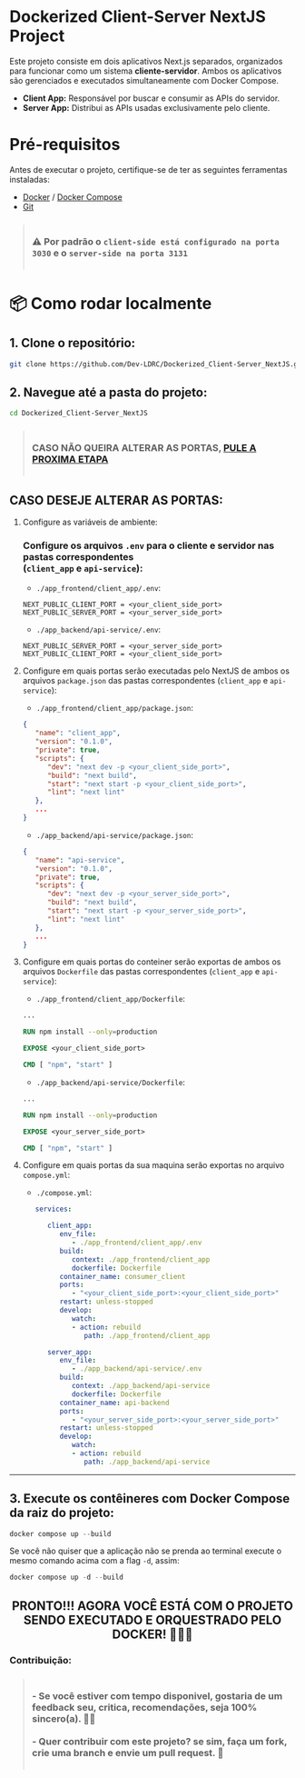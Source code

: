 # Dockerized Client-Server NextJS Project

Este projeto consiste em dois aplicativos Next.js separados, organizados para funcionar como um sistema **cliente-servidor**. Ambos os aplicativos são gerenciados e executados simultaneamente com Docker Compose.

- **Client App:** Responsável por buscar e consumir as APIs do servidor.
- **Server App:** Distribui as APIs usadas exclusivamente pelo cliente.

# Pré-requisitos

Antes de executar o projeto, certifique-se de ter as seguintes ferramentas instaladas:

- [Docker](https://www.docker.com/) / [Docker Compose](https://docs.docker.com/compose/)
- [Git](https://git-scm.com/)

> ### <br/> ⚠ Por padrão o `client-side está configurado na porta 3030` e o `server-side na porta 3131` <br/><br/>

# 📦 Como rodar localmente

## 1. Clone o repositório:

   ```bash
   git clone https://github.com/Dev-LDRC/Dockerized_Client-Server_NextJS.git
   ```

## 2. Navegue até a pasta do projeto:

   ```bash
   cd Dockerized_Client-Server_NextJS
   ```

> ### <br/> CASO NÃO QUEIRA ALTERAR AS PORTAS, [PULE A PROXIMA ETAPA](https://github.com/Dev-LDRC/Dockerized_Client-Server_NextJS?tab=readme-ov-file#3-execute-os-cont%C3%AAineres-com-docker-compose-da-raiz-do-projeto) <br/><br/>

## CASO DESEJE ALTERAR AS PORTAS:

   1. Configure as variáveis de ambiente:

      ### Configure os arquivos `.env` para o cliente e servidor nas pastas correspondentes<br/>(`client_app` e `api-service`):

      - `./app_frontend/client_app/.env`:

      ```JS
      NEXT_PUBLIC_CLIENT_PORT = <your_client_side_port>
      NEXT_PUBLIC_SERVER_PORT = <your_server_side_port>
      ```

      - `./app_backend/api-service/.env`:
      ```JS
      NEXT_PUBLIC_SERVER_PORT = <your_server_side_port>
      NEXT_PUBLIC_CLIENT_PORT = <your_client_side_port>
      ```

   2. Configure em quais portas serão executadas pelo NextJS de ambos os arquivos `package.json` das pastas correspondentes (`client_app` e `api-service`):

      - `./app_frontend/client_app/package.json`:

      ```json
      {
         "name": "client_app",
         "version": "0.1.0",
         "private": true,
         "scripts": {
            "dev": "next dev -p <your_client_side_port>",
            "build": "next build",
            "start": "next start -p <your_client_side_port>",
            "lint": "next lint"
         },
         ...
      }
      ```

      - `./app_backend/api-service/package.json`:
      ```json
      {
         "name": "api-service",
         "version": "0.1.0",
         "private": true,
         "scripts": {
            "dev": "next dev -p <your_server_side_port>",
            "build": "next build",
            "start": "next start -p <your_server_side_port>",
            "lint": "next lint"
         },
         ...
      }
      ```

   3. Configure em quais portas do conteiner serão exportas de ambos os arquivos `Dockerfile` das pastas correspondentes (`client_app` e `api-service`):

      - `./app_frontend/client_app/Dockerfile`:

      ```Dockerfile
      ...

      RUN npm install --only=production

      EXPOSE <your_client_side_port>

      CMD [ "npm", "start" ]
      ```

      - `./app_backend/api-service/Dockerfile`:

      ```Dockerfile
      ...

      RUN npm install --only=production

      EXPOSE <your_server_side_port>

      CMD [ "npm", "start" ]
      ```

   4. Configure em quais portas da sua maquina serão exportas no arquivo `compose.yml`:

      - `./compose.yml`:

      ```yml
         services:

            client_app:
               env_file:
                  - ./app_frontend/client_app/.env
               build:
                  context: ./app_frontend/client_app
                  dockerfile: Dockerfile
               container_name: consumer_client
               ports:
                  - "<your_client_side_port>:<your_client_side_port>"
               restart: unless-stopped
               develop:
                  watch:
                  - action: rebuild
                     path: ./app_frontend/client_app

            server_app:
               env_file:
                  - ./app_backend/api-service/.env
               build:
                  context: ./app_backend/api-service
                  dockerfile: Dockerfile
               container_name: api-backend
               ports:
                  - "<your_server_side_port>:<your_server_side_port>"
               restart: unless-stopped
               develop:
                  watch:
                  - action: rebuild
                     path: ./app_backend/api-service
      ```

---

## 3. Execute os contêineres com Docker Compose da raiz do projeto:

```powershell
docker compose up --build
```

Se você não quiser que a aplicação não se prenda ao terminal execute o mesmo comando acima com a flag ``-d``, assim:

```powershell
docker compose up -d --build
```

<h2 align="center">PRONTO!!! AGORA VOCÊ ESTÁ COM O PROJETO SENDO EXECUTADO E ORQUESTRADO PELO DOCKER! 🤝😎🚀</h2>

### Contribuição:

> ### <br/> - Se você estiver com tempo disponivel, gostaria de um feedback seu, critica, recomendações, seja 100% sincero(a). 🤝😉<br/><br/> - Quer contribuir com este projeto? se sim, faça um fork, crie uma branch e envie um pull request. 👊 <br/><br/>
